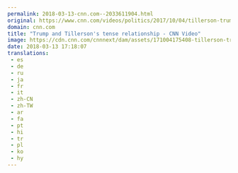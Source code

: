 ```yaml
---
permalink: 2018-03-13-cnn.com--2033611904.html
original: https://www.cnn.com/videos/politics/2017/10/04/tillerson-trump-tenure-orig-vstan-me.cnn
domain: cnn.com
title: "Trump and Tillerson's tense relationship - CNN Video"
image: https://cdn.cnn.com/cnnnext/dam/assets/171004175408-tillerson-trump-tenure-orig-vstan-me-00000423-super-tease.jpg
date: 2018-03-13 17:18:07
translations: 
 - es
 - de
 - ru
 - ja
 - fr
 - it
 - zh-CN
 - zh-TW
 - ar
 - fa
 - pt
 - hi
 - tr
 - pl
 - ko
 - hy
---
```



